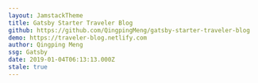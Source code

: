 ```yaml
---
layout: JamstackTheme
title: Gatsby Starter Traveler Blog
github: https://github.com/QingpingMeng/gatsby-starter-traveler-blog
demo: https://traveler-blog.netlify.com
author: Qingping Meng
ssg: Gatsby
date: 2019-01-04T06:13:13.000Z
stale: true
---
```

